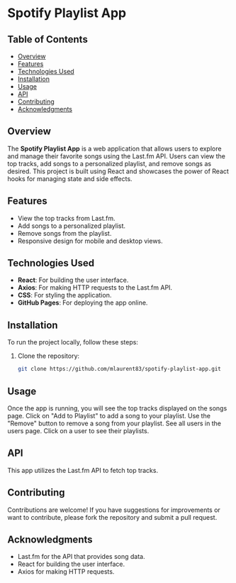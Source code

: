 # Spotify Playlist App

## Table of Contents
- [Overview](#overview)
- [Features](#features)
- [Technologies Used](#technologies-used)
- [Installation](#installation)
- [Usage](#usage)
- [API](#api)
- [Contributing](#contributing)
- [Acknowledgments](#acknowledgments)

## Overview
The **Spotify Playlist App** is a web application that allows users to explore and manage their favorite songs using the Last.fm API. Users can view the top tracks, add songs to a personalized playlist, and remove songs as desired. This project is built using React and showcases the power of React hooks for managing state and side effects.

## Features
- View the top tracks from Last.fm.
- Add songs to a personalized playlist.
- Remove songs from the playlist.
- Responsive design for mobile and desktop views.

## Technologies Used
- **React**: For building the user interface.
- **Axios**: For making HTTP requests to the Last.fm API.
- **CSS**: For styling the application.
- **GitHub Pages**: For deploying the app online.

## Installation
To run the project locally, follow these steps:

1. Clone the repository:
   ```bash
   git clone https://github.com/mlaurent83/spotify-playlist-app.git

## Usage
Once the app is running, you will see the top tracks displayed on the songs page.
Click on "Add to Playlist" to add a song to your playlist.
Use the "Remove" button to remove a song from your playlist.
See all users in the users page.
Click on a user to see their playlists. 

## API
This app utilizes the Last.fm API to fetch top tracks. 

## Contributing
Contributions are welcome! If you have suggestions for improvements or want to contribute, please fork the repository and submit a pull request.

## Acknowledgments
- Last.fm for the API that provides song data.
- React for building the user interface.
- Axios for making HTTP requests.
